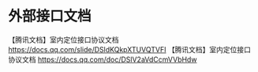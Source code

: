 # 外部接口文档
【腾讯文档】室内定位接口协议文档
https://docs.qq.com/slide/DSldKQkpXTUVQTVFI
【腾讯文档】室内定位接口协议文档
https://docs.qq.com/doc/DSlV2aVdCcmVVbHdw